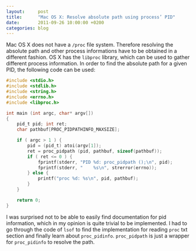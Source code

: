 ```yaml
---
layout:     post
title:      "Mac OS X: Resolve absolute path using process’ PID"
date:       2011-09-26 10:00:00 +0200
categories: blog
---
```


Mac OS X does not have a `/proc` file system. Therefore resolving the
absolute path and other process informations have to be obtained in a
different fashion. OS X has the `libproc` library, which can be used to
gather different process information. In order to find the absolute
path for a given PID, the following code can be used:

```c
#include <stdio.h>
#include <stdlib.h>
#include <string.h>
#include <errno.h>
#include <libproc.h>

int main (int argc, char* argv[])
{
	pid_t pid; int ret;
	char pathbuf[PROC_PIDPATHINFO_MAXSIZE];

	if ( argc > 1 ) {
		pid = (pid_t) atoi(argv[1]);
		ret = proc_pidpath (pid, pathbuf, sizeof(pathbuf));
		if ( ret <= 0 ) {
			fprintf(stderr, "PID %d: proc_pidpath ();\n", pid);
			fprintf(stderr,	"    %s\n", strerror(errno));
		} else {
			printf("proc %d: %s\n", pid, pathbuf);
		}
	}

	return 0;
}
```

I was surprised not to be able to easily find documentation for pid
information, which in my opinion is quite trivial to be implemented. I
had to go through the code of `lsof` to find the implementation for
reading `proc` txt section and finally learn about `proc_pidinfo`.
`proc_pidpath` is just a wrapper for `proc_pidinfo` to resolve the path.